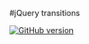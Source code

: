 #jQuery transitions

[![GitHub version](https://badge.fury.io/gh/milosdjakonovic%2FjQuery-Transitions.svg)](https://badge.fury.io/gh/milosdjakonovic%2FjQuery-Transitions)
